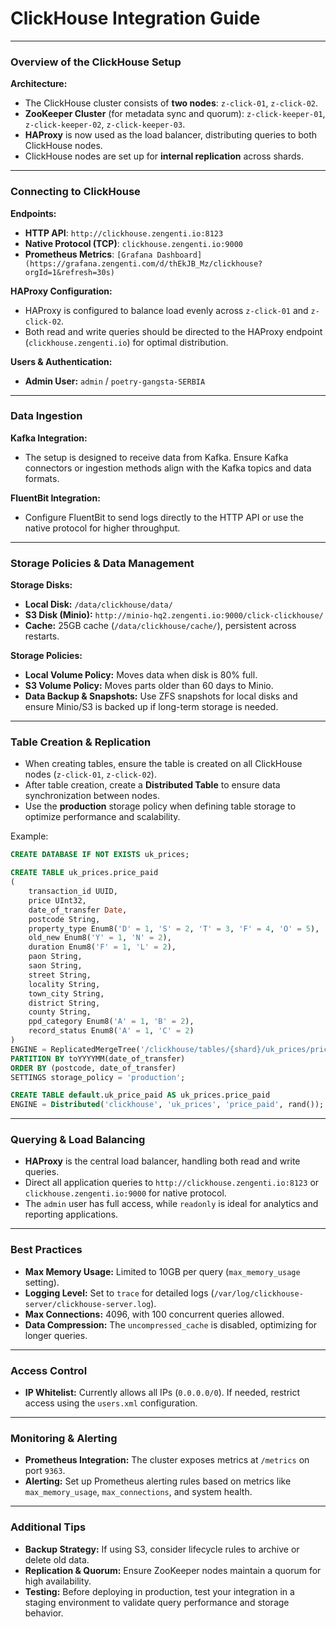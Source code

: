 # ClickHouse Integration Guide

---

### **Overview of the ClickHouse Setup**

**Architecture:**
- The ClickHouse cluster consists of **two nodes**: `z-click-01`, `z-click-02`.
- **ZooKeeper Cluster** (for metadata sync and quorum): `z-click-keeper-01`, `z-click-keeper-02`, `z-click-keeper-03`.
- **HAProxy** is now used as the load balancer, distributing queries to both ClickHouse nodes.
- ClickHouse nodes are set up for **internal replication** across shards.

---

### **Connecting to ClickHouse**

**Endpoints:**
- **HTTP API**: `http://clickhouse.zengenti.io:8123`
- **Native Protocol (TCP)**: `clickhouse.zengenti.io:9000`
- **Prometheus Metrics**: `[Grafana Dashboard](https://grafana.zengenti.com/d/thEkJB_Mz/clickhouse?orgId=1&refresh=30s)`

**HAProxy Configuration:**
- HAProxy is configured to balance load evenly across `z-click-01` and `z-click-02`.
- Both read and write queries should be directed to the HAProxy endpoint (`clickhouse.zengenti.io`) for optimal distribution.

**Users & Authentication:**
- **Admin User:** `admin` / `poetry-gangsta-SERBIA`

---

### **Data Ingestion**

**Kafka Integration:**
- The setup is designed to receive data from Kafka. Ensure Kafka connectors or ingestion methods align with the Kafka topics and data formats.

**FluentBit Integration:**
- Configure FluentBit to send logs directly to the HTTP API or use the native protocol for higher throughput.

---

### **Storage Policies & Data Management**

**Storage Disks:**
- **Local Disk:** `/data/clickhouse/data/`
- **S3 Disk (Minio):** `http://minio-hq2.zengenti.io:9000/click-clickhouse/`
- **Cache:** 25GB cache (`/data/clickhouse/cache/`), persistent across restarts.

**Storage Policies:**
- **Local Volume Policy:** Moves data when disk is 80% full.
- **S3 Volume Policy:** Moves parts older than 60 days to Minio.
- **Data Backup & Snapshots:** Use ZFS snapshots for local disks and ensure Minio/S3 is backed up if long-term storage is needed.

---

### **Table Creation & Replication**

- When creating tables, ensure the table is created on all ClickHouse nodes (`z-click-01`, `z-click-02`).
- After table creation, create a **Distributed Table** to ensure data synchronization between nodes.
- Use the **production** storage policy when defining table storage to optimize performance and scalability.

Example:

```sql
CREATE DATABASE IF NOT EXISTS uk_prices;

CREATE TABLE uk_prices.price_paid
(
    transaction_id UUID,
    price UInt32,
    date_of_transfer Date,
    postcode String,
    property_type Enum8('D' = 1, 'S' = 2, 'T' = 3, 'F' = 4, 'O' = 5),
    old_new Enum8('Y' = 1, 'N' = 2),
    duration Enum8('F' = 1, 'L' = 2),
    paon String,
    saon String,
    street String,
    locality String,
    town_city String,
    district String,
    county String,
    ppd_category Enum8('A' = 1, 'B' = 2),
    record_status Enum8('A' = 1, 'C' = 2)
)
ENGINE = ReplicatedMergeTree('/clickhouse/tables/{shard}/uk_prices/price_paid', '{replica}')
PARTITION BY toYYYYMM(date_of_transfer)
ORDER BY (postcode, date_of_transfer)
SETTINGS storage_policy = 'production';

CREATE TABLE default.uk_price_paid AS uk_prices.price_paid
ENGINE = Distributed('clickhouse', 'uk_prices', 'price_paid', rand());

```

---

### **Querying & Load Balancing**

- **HAProxy** is the central load balancer, handling both read and write queries.
- Direct all application queries to `http://clickhouse.zengenti.io:8123` or `clickhouse.zengenti.io:9000` for native protocol.
- The `admin` user has full access, while `readonly` is ideal for analytics and reporting applications.

---

### **Best Practices**

- **Max Memory Usage:** Limited to 10GB per query (`max_memory_usage` setting).
- **Logging Level:** Set to `trace` for detailed logs (`/var/log/clickhouse-server/clickhouse-server.log`).
- **Max Connections:** 4096, with 100 concurrent queries allowed.
- **Data Compression:** The `uncompressed_cache` is disabled, optimizing for longer queries.

---

### **Access Control**

- **IP Whitelist:** Currently allows all IPs (`0.0.0.0/0`). If needed, restrict access using the `users.xml` configuration.

---

### **Monitoring & Alerting**

- **Prometheus Integration:** The cluster exposes metrics at `/metrics` on port `9363`.
- **Alerting:** Set up Prometheus alerting rules based on metrics like `max_memory_usage`, `max_connections`, and system health.

---

### **Additional Tips**

- **Backup Strategy:** If using S3, consider lifecycle rules to archive or delete old data.
- **Replication & Quorum:** Ensure ZooKeeper nodes maintain a quorum for high availability.
- **Testing:** Before deploying in production, test your integration in a staging environment to validate query performance and storage behavior.

